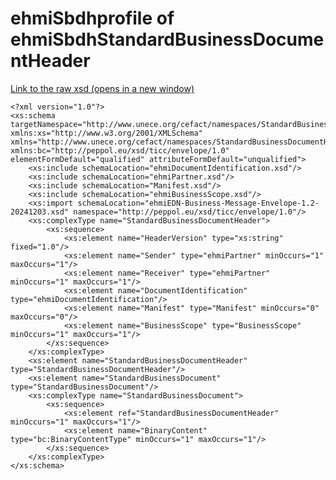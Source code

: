 # ehmiSbdhprofile of ehmiSbdhStandardBusinessDocumentHeader

<a href="https://github.com/medcomdk/dk-ehmi-sbdh/blob/input/pagecontent/ehmiSBDH/ehmiStandardBusinessDocumentHeader.xsd" target="_blank">Link to the raw xsd (opens in a new window)</a>


	<?xml version="1.0"?>
	<xs:schema targetNamespace="http://www.unece.org/cefact/namespaces/StandardBusinessDocumentHeader" xmlns:xs="http://www.w3.org/2001/XMLSchema" xmlns="http://www.unece.org/cefact/namespaces/StandardBusinessDocumentHeader" xmlns:bc="http://peppol.eu/xsd/ticc/envelope/1.0" elementFormDefault="qualified" attributeFormDefault="unqualified">
		<xs:include schemaLocation="ehmiDocumentIdentification.xsd"/>
		<xs:include schemaLocation="ehmiPartner.xsd"/>
		<xs:include schemaLocation="Manifest.xsd"/>
		<xs:include schemaLocation="ehmiBusinessScope.xsd"/>
		<xs:import schemaLocation="ehmiEDN-Business-Message-Envelope-1.2-20241203.xsd" namespace="http://peppol.eu/xsd/ticc/envelope/1.0"/>
		<xs:complexType name="StandardBusinessDocumentHeader">
			<xs:sequence>
				<xs:element name="HeaderVersion" type="xs:string" fixed="1.0"/>
				<xs:element name="Sender" type="ehmiPartner" minOccurs="1" maxOccurs="1"/>
				<xs:element name="Receiver" type="ehmiPartner" minOccurs="1" maxOccurs="1"/>
				<xs:element name="DocumentIdentification" type="ehmiDocumentIdentification"/>
				<xs:element name="Manifest" type="Manifest" minOccurs="0" maxOccurs="0"/>
				<xs:element name="BusinessScope" type="BusinessScope" minOccurs="1" maxOccurs="1"/>
			</xs:sequence>
		</xs:complexType>
		<xs:element name="StandardBusinessDocumentHeader" type="StandardBusinessDocumentHeader"/>
		<xs:element name="StandardBusinessDocument" type="StandardBusinessDocument"/>
		<xs:complexType name="StandardBusinessDocument">
			<xs:sequence>
				<xs:element ref="StandardBusinessDocumentHeader" minOccurs="1" maxOccurs="1"/>
				<xs:element name="BinaryContent" type="bc:BinaryContentType" minOccurs="1" maxOccurs="1"/>
			</xs:sequence>
		</xs:complexType>
	</xs:schema>
